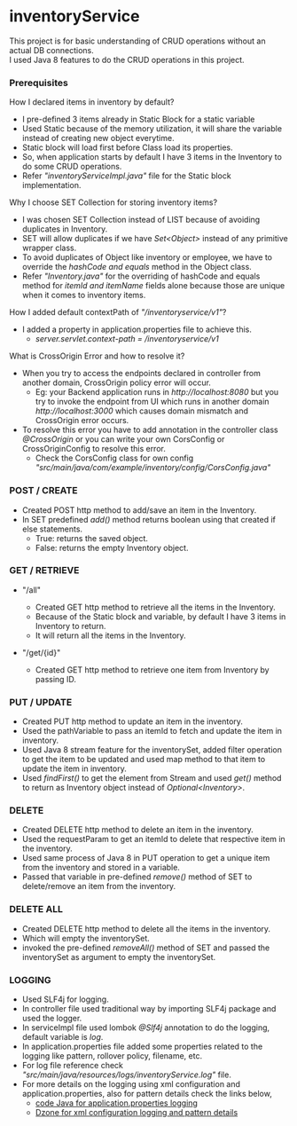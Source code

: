 # inventoryService
This project is for basic understanding of CRUD operations without an actual DB connections. <br>
I used Java 8 features to do the CRUD operations in this project.

<h3>Prerequisites </h3>

How I declared items in inventory by default?
* I pre-defined 3 items already in Static Block for a static variable
* Used Static because of the memory utilization, it will share the variable instead of creating new object everytime.
* Static block will load first before Class load its properties.
* So, when application starts by default I have 3 items in the Inventory to do some CRUD operations.
* Refer <i>"inventoryServiceImpl.java"</i> file for the Static block implementation.

Why I choose SET Collection for storing inventory items?
* I was chosen SET Collection instead of LIST because of avoiding duplicates in Inventory.
* SET will allow duplicates if we have  <i>Set<Object\></i> instead of any primitive wrapper class.
* To avoid duplicates of Object like inventory or employee, we have to override the <i>hashCode and equals</i> method in the Object class.
* Refer <i>"Inventory.java"</i> for the overriding of hashCode and equals method for <i>itemId and itemName</i> fields alone because those are unique when it comes to inventory items.

How I added default contextPath of <i>"/inventoryservice/v1"</i>?
* I added a property in application.properties file to achieve this.
  * <i>server.servlet.context-path = /inventoryservice/v1</i>

What is CrossOrigin Error and how to resolve it?
* When you try to access the endpoints declared in controller from another domain, CrossOrigin policy error will occur.
  * Eg: your Backend application runs in <i>http://localhost:8080 </i> but you try to invoke the endpoint from UI which runs in another domain <i>http://localhost:3000 </i> which causes domain mismatch and CrossOrigin error occurs.
* To resolve this error you have to add annotation in the controller class <i>@CrossOrigin </i> or you can write your own CorsConfig or CrossOriginConfig to resolve this error.
  * Check the CorsConfig class for own config <i> "src/main/java/com/example/inventory/config/CorsConfig.java" </i>

<h3>POST / CREATE</h3>

* Created POST http method to add/save an item in the Inventory.
* In SET predefined <i>add()</i> method returns boolean using that created if else statements.
    * True: returns the saved object.
    * False: returns the empty Inventory object.

<h3>GET / RETRIEVE</h3>

* "/all"
  * Created GET http method to retrieve all the items in the Inventory.
  * Because of the Static block and variable, by default I have 3 items in Inventory to return.
  * It will return all the items in the Inventory.
  
* "/get/{id}"
  * Created GET http method to retrieve one item from Inventory by passing ID.

<h3>PUT / UPDATE</h3>

* Created PUT http method to update an item in the inventory.
* Used the pathVariable to pass an itemId to fetch and update the item in inventory.
* Used Java 8 stream feature for the inventorySet, added filter operation to get the item to be updated and used map method to that item to update the item in inventory.
* Used <i>findFirst()</i> to get the element from Stream and used <i>get()</i> method to return as Inventory object instead of <i>Optional<Inventory\></i>.

<h3>DELETE</h3>

* Created DELETE http method to delete an item in the inventory.
* Used the requestParam to get an itemId to delete that respective item in the inventory.
* Used same process of Java 8 in PUT operation to get a unique item from the inventory and stored in a variable.
* Passed that variable in pre-defined <i>remove()</i> method of SET to delete/remove an item from the inventory.

<h3>DELETE ALL</h3>

* Created DELETE http method to delete all the items in the inventory.
* Which will empty the inventorySet.
* invoked the pre-defined <i>removeAll()</i> method of SET and passed the inventorySet as argument to empty the inventorySet.

<h3>LOGGING</h3>

* Used SLF4j for logging.
* In controller file used traditional way by importing SLF4j package and used the logger.
* In serviceImpl file used lombok <i>@Slf4j</i> annotation to do the logging, default variable is <i>log</i>.
* In application.properties file added some properties related to the logging like pattern, rollover policy, filename, etc.
* For log file reference check <i>"src/main/java/resources/logs/inventoryService.log"</i> file.
* For more details on the logging using xml configuration and application.properties, also for pattern details check the links below,
  * <a href="https://www.codejava.net/frameworks/spring-boot/logback-rolling-files-example#:~:text=Basically%2C%20you%20just%20need%20to%20specify%20the%20following,enable%20daily%20rolling%20files%20logging%3A%20logging.file.name%3DMyApp.log%20logging.pattern.rolling-file-name%3DMyApp-%25d%20%7Byyyy-MM-dd%7D.%25i.log"> code Java for application.properties logging </a>
  * <a href="https://dzone.com/articles/configuring-logback-with-spring-boot"> Dzone for xml configuration logging and pattern details </a>
